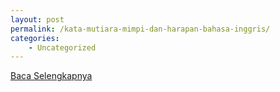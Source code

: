 ```yaml
---
layout: post
permalink: /kata-mutiara-mimpi-dan-harapan-bahasa-inggris/
categories:
    - Uncategorized
---
```


[Baca Selengkapnya](/07)